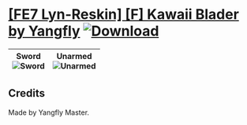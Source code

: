 # [\[FE7 Lyn-Reskin\] \[F\] Kawaii Blader by Yangfly](https://git.io/Jispi) [![Download](https://img.shields.io/badge/Download--red?style=social&logo=github)](https://git.io/JishZ)

| <b>Sword</b><br/><img alt="Sword" src="https://git.io/JisxH"/> | <b>Unarmed</b><br/><img alt="Unarmed" src="https://git.io/Jisb2"/> |
| :---: | :---: |

## Credits

Made by Yangfly Master.

